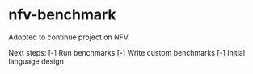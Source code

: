 # nfv-benchmark

Adopted to continue project on NFV

Next steps:
[-] Run benchmarks
[-] Write custom benchmarks
[-] Initial language design
